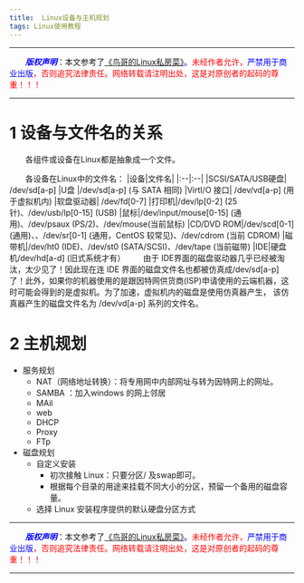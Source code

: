 ```yaml
---
title:  Linux设备与主机规划
tags: Linux使用教程
---
```


------

&emsp;&emsp;<font color=blue>**_版权声明_**</font>：本文参考了<font color=blue>[《鸟哥的Linux私房菜》](http://linux.vbird.org "点击跳转")。</font><font color=red>未经作者允许，<font color=blue>严禁用于商业出版</font>，否则追究法律责任。网络转载请注明出处，这是对原创者的起码的尊重！！！</font>

------



# 1 设备与文件名的关系
&emsp;&emsp;各组件或设备在Linux都是抽象成一个文件。

&emsp;&emsp;各设备在Linux中的文件名：
|设备|文件名|
|:--|:--|
|SCSI/SATA/USB硬盘| /dev/sd[a-p]
|U盘 |/dev/sd[a-p] (与 SATA 相同)
|VirtI/O 接口| /dev/vd[a-p] (用于虚拟机内)
|软盘驱动器| /dev/fd[0-7]
|打印机|/dev/lp[0-2] (25针)、/dev/usb/lp[0-15] (USB)
|鼠标|/dev/input/mouse[0-15] (通用)、/dev/psaux (PS/2)、/dev/mouse(当前鼠标)
|CD/DVD ROM|/dev/scd[0-1] (通用)、、/dev/sr[0-1] (通用，CentOS 较常见)、/dev/cdrom (当前 CDROM)
|磁带机|/dev/ht0 (IDE)、/dev/st0 (SATA/SCSI)、/dev/tape (当前磁带)
|IDE|硬盘机/dev/hd[a-d] (旧式系统才有）
&emsp;&emsp;由于 IDE界面的磁盘驱动器几乎已经被淘汰，太少见了！因此现在连 IDE 界面的磁盘文件名也都被仿真成/dev/sd[a-p]了！此外，如果你的机器使用的是跟因特网供货商(ISP)申请使用的云端机器，这时可能会得到的是虚拟机。为了加速，虚拟机内的磁盘是使用仿真器产生， 该仿真器产生的磁盘文件名为 /dev/vd[a-p] 系列的文件名。  　

# 2 主机规划
* 服务规划
   * NAT（网络地址转换）：将专用网中内部网址与转为因特网上的网址。
   * SAMBA ：加入windows 的网上邻居
   * MAil
   * web
   * DHCP
   * Proxy
   * FTp
*  磁盘规划
	* 自定义安装
		* 初次接触 Linux：只要分区/ 及swap即可。
		* 根据每个目录的用途来挂载不同大小的分区，预留一个备用的磁盘容量。
	* 选择 Linux  安装程序提供的默认硬盘分区方式
 


------

&emsp;&emsp;<font color=blue>**_版权声明_**</font>：本文参考了<font color=blue>[《鸟哥的Linux私房菜》](http://linux.vbird.org "点击跳转")。</font><font color=red>未经作者允许，<font color=blue>严禁用于商业出版</font>，否则追究法律责任。网络转载请注明出处，这是对原创者的起码的尊重！！！</font>

------
